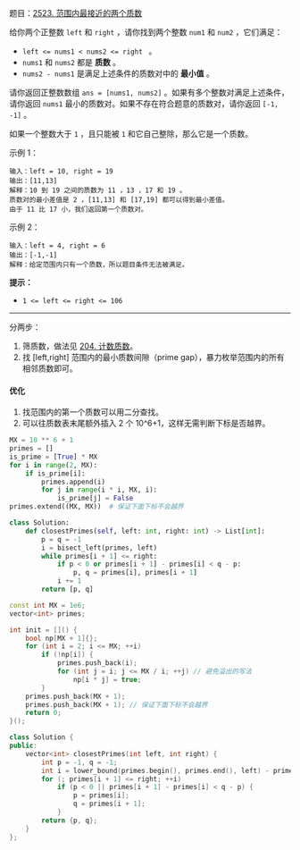 题目：[2523. 范围内最接近的两个质数](https://leetcode.cn/problems/closest-prime-numbers-in-range/)

给你两个正整数 `left` 和 `right` ，请你找到两个整数 `num1` 和 `num2` ，它们满足：

- `left <= nums1 < nums2 <= right ` 。
- `nums1` 和 `nums2` 都是 **质数** 。
- `nums2 - nums1` 是满足上述条件的质数对中的 **最小值** 。

请你返回正整数数组 `ans = [nums1, nums2]` 。如果有多个整数对满足上述条件，请你返回 `nums1` 最小的质数对。如果不存在符合题意的质数对，请你返回 `[-1, -1]` 。

如果一个整数大于 `1` ，且只能被 `1` 和它自己整除，那么它是一个质数。

示例 1：

```
输入：left = 10, right = 19
输出：[11,13]
解释：10 到 19 之间的质数为 11 ，13 ，17 和 19 。
质数对的最小差值是 2 ，[11,13] 和 [17,19] 都可以得到最小差值。
由于 11 比 17 小，我们返回第一个质数对。
```

示例 2：

```
输入：left = 4, right = 6
输出：[-1,-1]
解释：给定范围内只有一个质数，所以题目条件无法被满足。
```

**提示：**

- `1 <= left <= right <= 106`

---

分两步：

1. 筛质数，做法见 [204. 计数质数](https://leetcode.cn/problems/count-primes/)。
2. 找 [left,right] 范围内的最小质数间隙（prime gap），暴力枚举范围内的所有相邻质数即可。


#### 优化

1. 找范围内的第一个质数可以用二分查找。
2. 可以往质数表末尾额外插入 2 个 10^6+1，这样无需判断下标是否越界。

```python
MX = 10 ** 6 + 1
primes = []
is_prime = [True] * MX
for i in range(2, MX):
    if is_prime[i]:
        primes.append(i)
        for j in range(i * i, MX, i):
            is_prime[j] = False
primes.extend((MX, MX))  # 保证下面下标不会越界

class Solution:
    def closestPrimes(self, left: int, right: int) -> List[int]:
        p = q = -1
        i = bisect_left(primes, left)
        while primes[i + 1] <= right:
            if p < 0 or primes[i + 1] - primes[i] < q - p:
                p, q = primes[i], primes[i + 1]
            i += 1
        return [p, q]
```



```cpp
const int MX = 1e6;
vector<int> primes;

int init = []() {
    bool np[MX + 1]{};
    for (int i = 2; i <= MX; ++i)
        if (!np[i]) {
            primes.push_back(i);
            for (int j = i; j <= MX / i; ++j) // 避免溢出的写法
                np[i * j] = true;
        }
    primes.push_back(MX + 1);
    primes.push_back(MX + 1); // 保证下面下标不会越界
    return 0;
}();

class Solution {
public:
    vector<int> closestPrimes(int left, int right) {
        int p = -1, q = -1;
        int i = lower_bound(primes.begin(), primes.end(), left) - primes.begin();
        for (; primes[i + 1] <= right; ++i)
            if (p < 0 || primes[i + 1] - primes[i] < q - p) {
                p = primes[i];
                q = primes[i + 1];
            }
        return {p, q};
    }
};
```

